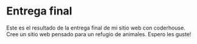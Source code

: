 # Entrega final


Este es el resultado de la entrega final de mi sitio web con coderhouse. 
Cree un sitio web pensado para un refugio de animales. Espero les guste!